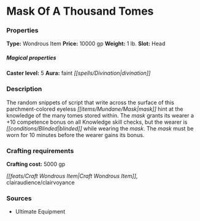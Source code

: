 ﻿---
Title: "Mask Of A Thousand Tomes"
Type: "Wondrous Item"
Price: "10000 gp"
Weight: "1 lb."
Slot: "Head"
Caster level: "5"
Aura: "faint divination"
Description: |
  "The random snippets of script that write across the surface of this parchment-colored eyeless mask hint at the knowledge of the many tomes stored within. The mask grants its wearer a +10 competence bonus on all Knowledge skill checks, but the wearer is blinded while wearing the mask. The mask must be worn for 10 minutes before the wearer gains its bonus."
Crafting cost: "5000 gp"
Sources: "['Ultimate Equipment']"
---

# Mask Of A Thousand Tomes

### Properties

**Type:** Wondrous Item **Price:** 10000 gp **Weight:** 1 lb. **Slot:** Head

##### Magical properties

**Caster level:** 5 **Aura:** faint _[[spells/Divination|divination]]_

### Description

The random snippets of script that write across the surface of this parchment-colored eyeless _[[items/Mundane/Mask|mask]]_ hint at the knowledge of the many tomes stored within. The _mask_ grants its wearer a +10 competence bonus on all Knowledge skill checks, but the wearer is _[[conditions/Blinded|blinded]]_ while wearing the _mask_. The _mask_ must be worn for 10 minutes before the wearer gains its bonus.

### Crafting requirements

**Crafting cost:** 5000 gp

_[[feats/Craft Wondrous Item|Craft Wondrous Item]]_, clairaudience/clairvoyance

### Sources

* Ultimate Equipment